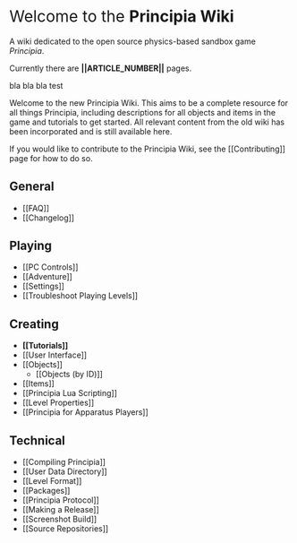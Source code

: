 <div class="wikibox center">
	<h1 style="border-bottom:0;font-weight:normal;margin-top:15px">Welcome to the <strong>Principia Wiki</strong></h1>
	<p>A wiki dedicated to the open source physics-based sandbox game <em>Principia</em>.</p>
	<p>Currently there are <strong>||ARTICLE_NUMBER||</strong> pages.</p>
</div>

bla bla bla test

Welcome to the new Principia Wiki. This aims to be a complete resource for all things Principia, including descriptions for all objects and items in the game and tutorials to get started. All relevant content from the old wiki has been incorporated and is still available here.

If you would like to contribute to the Principia Wiki, see the [[Contributing]] page for how to do so.

## General
- [[FAQ]]
- [[Changelog]]

## Playing
- [[PC Controls]]
- [[Adventure]]
- [[Settings]]
- [[Troubleshoot Playing Levels]]

## Creating
- **[[Tutorials]]**
- [[User Interface]]
- [[Objects]]
	- [[Objects (by ID)]]
- [[Items]]
- [[Principia Lua Scripting]]
- [[Level Properties]]
- [[Principia for Apparatus Players]]

## Technical
- [[Compiling Principia]]
- [[User Data Directory]]
- [[Level Format]]
- [[Packages]]
- [[Principia Protocol]]
- [[Making a Release]]
- [[Screenshot Build]]
- [[Source Repositories]]
